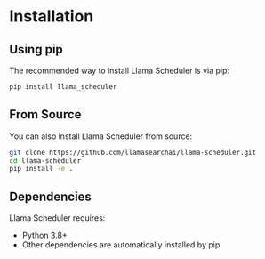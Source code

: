 # Installation

## Using pip

The recommended way to install Llama Scheduler is via pip:

```bash
pip install llama_scheduler
```

## From Source

You can also install Llama Scheduler from source:

```bash
git clone https://github.com/llamasearchai/llama-scheduler.git
cd llama-scheduler
pip install -e .
```

## Dependencies

Llama Scheduler requires:

- Python 3.8+
- Other dependencies are automatically installed by pip
